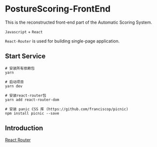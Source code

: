 # PostureScoring-FrontEnd

This is the reconstructed front-end part of the Automatic Scoring System.

`Javascript` + `React` 

`React-Router` is used for building single-page application.

## Start Service
```shell
# 安装所有依赖包
yarn

# 启动项目
yarn dev

# 安装react-router包
yarn add react-router-dom

# 安装 panic CSS 库 (https://github.com/franciscop/picnic)
npm install picnic --save
```

## Introduction
[React Router](https://cp_fe.gitee.io/react-course/react-router/)



